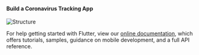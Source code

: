 
#### Build a Coronavirus Tracking App

![Structure]("Capture/pic1.png")



For help getting started with Flutter, view our
[online documentation](https://flutter.dev/docs), which offers tutorials,
samples, guidance on mobile development, and a full API reference.
